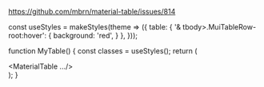 https://github.com/mbrn/material-table/issues/814

const useStyles = makeStyles(theme => ({
  table: {
    '& tbody>.MuiTableRow-root:hover': {
      background: 'red',
    }
  },
}));

function MyTable() {
  const classes = useStyles();
  return (
    <div className={classes.table}>
      <MaterialTable .../>
    </div>
  );
}
